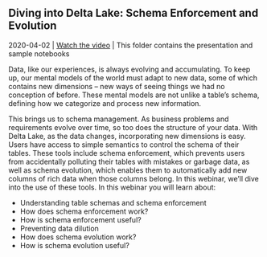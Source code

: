 ## Diving into Delta Lake: Schema Enforcement and Evolution

2020-04-02 | [Watch the video](https://www.youtube.com/watch?v=tjb10n5wVs8) | This folder contains the presentation and sample notebooks

Data, like our experiences, is always evolving and accumulating. To keep up, our mental models of the world must adapt to new data, some of which contains new dimensions – new ways of seeing things we had no conception of before. These mental models are not unlike a table’s schema, defining how we categorize and process new information.

This brings us to schema management. As business problems and requirements evolve over time, so too does the structure of your data. With Delta Lake, as the data changes, incorporating new dimensions is easy. Users have access to simple semantics to control the schema of their tables. These tools include schema enforcement, which prevents users from accidentally polluting their tables with mistakes or garbage data, as well as schema evolution, which enables them to automatically add new columns of rich data when those columns belong. In this webinar, we’ll dive into the use of these tools. In this webinar you will learn about:

* Understanding table schemas and schema enforcement
* How does schema enforcement work?
* How is schema enforcement useful?
* Preventing data dilution
* How does schema evolution work?
* How is schema evolution useful?